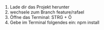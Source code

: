 1. Lade dir das Projekt herunter
2. wechsele zum Branch feature/rafael
3. Öffne das Terminal: STRG + Ö
4. Gebe im Terminal folgendes ein: npm install
